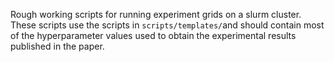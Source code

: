 Rough working scripts for running experiment grids on a slurm cluster. These scripts use the scripts in `scripts/templates/`and should contain most of the hyperparameter values used to obtain the experimental results published in the paper.